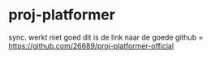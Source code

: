 # proj-platformer
sync. werkt niet goed dit is de link naar de goede github = https://github.com/26689/proj-platformer-official
